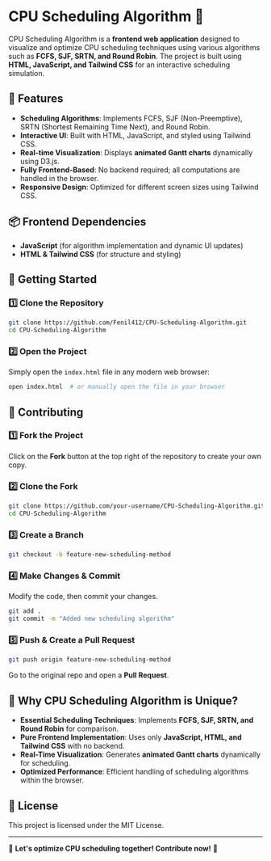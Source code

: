 # CPU Scheduling Algorithm 🚀

CPU Scheduling Algorithm is a **frontend web application** designed to visualize and optimize CPU scheduling techniques using various algorithms such as **FCFS, SJF, SRTN, and Round Robin**. The project is built using **HTML, JavaScript, and Tailwind CSS** for an interactive scheduling simulation.

## 🌟 Features
- **Scheduling Algorithms**: Implements FCFS, SJF (Non-Preemptive), SRTN (Shortest Remaining Time Next), and Round Robin.
- **Interactive UI**: Built with HTML, JavaScript, and styled using Tailwind CSS.
- **Real-time Visualization**: Displays **animated Gantt charts** dynamically using D3.js.
- **Fully Frontend-Based**: No backend required; all computations are handled in the browser.
- **Responsive Design**: Optimized for different screen sizes using Tailwind CSS.

## 📦 Frontend Dependencies
- **JavaScript** (for algorithm implementation and dynamic UI updates)
- **HTML & Tailwind CSS** (for structure and styling)

## 🚀 Getting Started

### 1️⃣ Clone the Repository
```bash
git clone https://github.com/Fenil412/CPU-Scheduling-Algorithm.git
cd CPU-Scheduling-Algorithm
```

### 2️⃣ Open the Project
Simply open the `index.html` file in any modern web browser:
```bash
open index.html  # or manually open the file in your browser
```

## 🔄 Contributing

### 1️⃣ Fork the Project
Click on the **Fork** button at the top right of the repository to create your own copy.

### 2️⃣ Clone the Fork
```bash
git clone https://github.com/your-username/CPU-Scheduling-Algorithm.git
cd CPU-Scheduling-Algorithm
```

### 3️⃣ Create a Branch
```bash
git checkout -b feature-new-scheduling-method
```

### 4️⃣ Make Changes & Commit
Modify the code, then commit your changes.
```bash
git add .
git commit -m "Added new scheduling algorithm"
```

### 5️⃣ Push & Create a Pull Request
```bash
git push origin feature-new-scheduling-method
```
Go to the original repo and open a **Pull Request**.

## 🎯 Why CPU Scheduling Algorithm is Unique?
- **Essential Scheduling Techniques**: Implements **FCFS, SJF, SRTN, and Round Robin** for comparison.
- **Pure Frontend Implementation**: Uses only **JavaScript, HTML, and Tailwind CSS** with no backend.
- **Real-Time Visualization**: Generates **animated Gantt charts** dynamically for scheduling.
- **Optimized Performance**: Efficient handling of scheduling algorithms within the browser.

## 📜 License
This project is licensed under the MIT License.

---

🚀 **Let's optimize CPU scheduling together! Contribute now!** 🚀

